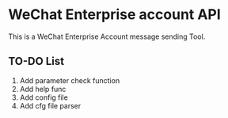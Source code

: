 WeChat Enterprise account API
=====================================

This is a WeChat Enterprise Account message sending Tool.

TO-DO List
----------
1. Add parameter check function
2. Add help func
3. Add config file
4. Add cfg file parser
